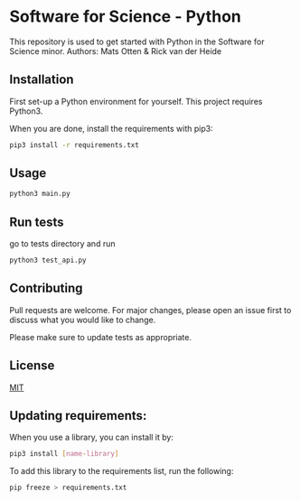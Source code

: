 # Software for Science - Python

This repository is used to get started with Python in the Software for Science minor.
Authors: Mats Otten & Rick van der Heide

## Installation

First set-up a Python environment for yourself. This project requires Python3.

When you are done, install the requirements with pip3:

```bash
pip3 install -r requirements.txt
```

## Usage

```python
python3 main.py
```

## Run tests
go to tests directory and run
```python
python3 test_api.py 
```

## Contributing
Pull requests are welcome. For major changes, please open an issue first to discuss what you would like to change.

Please make sure to update tests as appropriate.

## License
[MIT](https://choosealicense.com/licenses/mit/)

## Updating requirements:

When you use a library, you can install it by:
```bash
pip3 install [name-library]
```

To add this library to the requirements list, run the following:
```bash
pip freeze > requirements.txt
```
